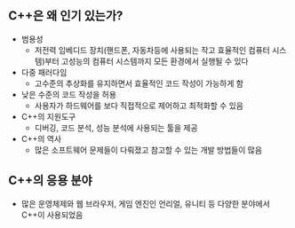 ## C++은 왜 인기 있는가?
- 범용성
	- 저전력 임베디드 장치(핸드폰, 자동차등에 사용되는 작고 효율적인 컴퓨터 시스템)부터 고성능의 컴퓨터 시스템까지 모든 환경에서 실행될 수 있다
- 다중 패러다임
	- 고수준의 추상화를 유지하면서 효율적인 코드 작성이 가능하게 함
- 낮은 수준의 코드 작성을 허용
	- 사용자가 하드웨어를 보다 직접적으로 제어하고 최적화할 수 있음
- C++의 지원도구
	- 디버깅, 코드 분석, 성능 분석에 사용되는 툴을 제공
- C++의 역사
	- 많은 소프트웨어 문제들이 다뤄졌고 참고할 수 있는 개발 방법들이 많음
## C++의 응용 분야
- 많은 운영체제와 웹 브라우저, 게임 엔진인 언리얼, 유니티 등 다양한 분야에서 C++이 사용되었음
